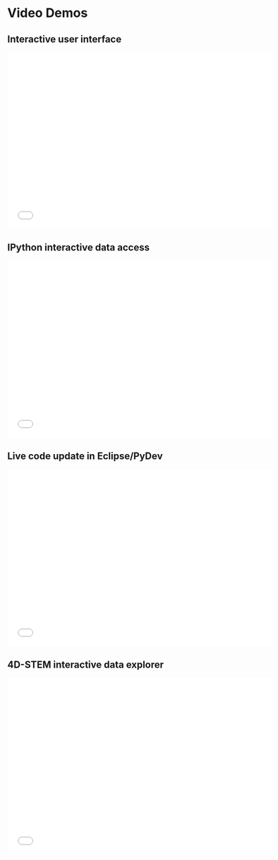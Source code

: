 # Video Demos

## Interactive user interface

<iframe width="600" height="400" src="//www.youtube.com/embed/GJRVbZ8zYVY" frameborder="0" allowfullscreen></iframe>

## IPython interactive data access

<iframe width="600" height="400" src="//www.youtube.com/embed/BdwPL2iOmns" frameborder="0" allowfullscreen></iframe>


## Live code update in Eclipse/PyDev

<iframe width="600" height="400" src="//www.youtube.com/embed/kd8OitLPXcM" frameborder="0" allowfullscreen></iframe>

## 4D-STEM interactive data explorer

<iframe width="600" height="400" src="//www.youtube.com/embed/XJaCfdVUQw0" frameborder="0" allowfullscreen></iframe>
